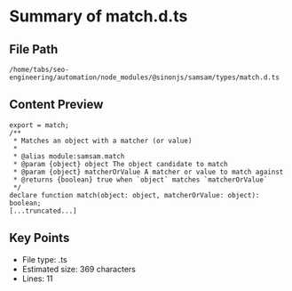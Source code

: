 # Summary of match.d.ts
  
## File Path
`/home/tabs/seo-engineering/automation/node_modules/@sinonjs/samsam/types/match.d.ts`

## Content Preview
```
export = match;
/**
 * Matches an object with a matcher (or value)
 *
 * @alias module:samsam.match
 * @param {object} object The object candidate to match
 * @param {object} matcherOrValue A matcher or value to match against
 * @returns {boolean} true when `object` matches `matcherOrValue`
 */
declare function match(object: object, matcherOrValue: object): boolean;
[...truncated...]
```

## Key Points
- File type: .ts
- Estimated size: 369 characters
- Lines: 11
